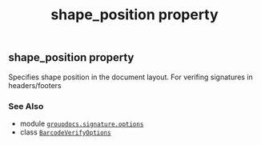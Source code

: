 ﻿---
title: shape_position property
second_title: GroupDocs.Signature for Python via .NET API References
description: 
type: docs
url: /python-net/groupdocs.signature.options/barcodeverifyoptions/shape_position/
is_root: false
weight: 120
---

## shape_position property


Specifies shape position in the document layout. For verifing signatures in headers/footers

### See Also
* module [`groupdocs.signature.options`](../../)
* class [`BarcodeVerifyOptions`](/signature/python-net/groupdocs.signature.options/barcodeverifyoptions)
